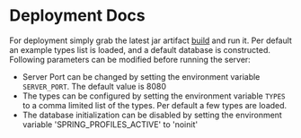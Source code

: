 # Deployment Docs
For deployment simply grab the latest jar artifact [build](https://git.fim.uni-passau.de/wendlane/WebEngProject/-/jobs) and run it.
Per default an example types list is loaded, and a default database is constructed.
Following parameters can be modified before running the server:
 - Server Port can be changed by setting the environment variable `SERVER_PORT`. The default value is 8080
 - The types can be configured by setting the environment variable `TYPES` to a comma limited list of the types. Per default a few types are loaded.
 - The database initialization can be disabled by setting the environment variable 'SPRING_PROFILES_ACTIVE' to 'noinit'
